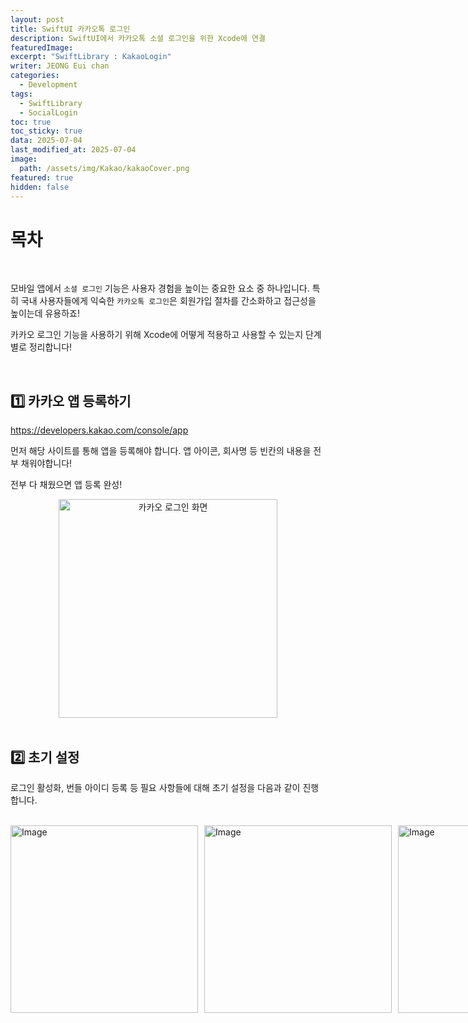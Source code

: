 ```yaml
---
layout: post
title: SwiftUI 카카오톡 로그인
description: SwiftUI에서 카카오톡 소셜 로그인을 위한 Xcode에 연결
featuredImage: 
excerpt: "SwiftLibrary : KakaoLogin"
writer: JEONG Eui chan
categories:
  - Development
tags:
  - SwiftLibrary
  - SocialLogin
toc: true
toc_sticky: true
data: 2025-07-04
last_modified_at: 2025-07-04
image:
  path: /assets/img/Kakao/kakaoCover.png
featured: true
hidden: false
---
```


# 목차


&nbsp;

모바일 앱에서 `소셜 로그인` 기능은 사용자 경험을 높이는 중요한 요소 중 하나입니다. 특히 국내 사용자들에게 익숙한 `카카오톡 로그인`은 회원가입 절차를 간소화하고 접근성을 높이는데 유용하죠!

카카오 로그인 기능을 사용하기 위해 Xcode에 어떻게 적용하고 사용할 수 있는지 단계별로 정리합니다!

<br>

## 1️⃣ 카카오 앱 등록하기
https://developers.kakao.com/console/app

먼저 해당 사이트를 통해 앱을 등록해야 합니다.
앱 아이콘, 회사명 등 빈칸의 내용을 전부 채워야합니다!

전부 다 채웠으면 앱 등록 완성!

<div align="center">
<img src="https://github.com/user-attachments/assets/72bc37fe-7826-43ad-be85-58c572f00c86" width="350" alt="카카오 로그인 화면" />
</div>

<br>

## 2️⃣ 초기 설정
로그인 활성화, 번들 아이디 등록 등 필요 사항들에 대해 초기 설정을 다음과 같이 진행합니다.

<br>

<div style="display: flex; gap: 10px;">
<img width="300" alt="Image" src="https://github.com/user-attachments/assets/76fc2237-77ac-409f-9a1e-bf59b97443f2" />
<img width="300" alt="Image" src="https://github.com/user-attachments/assets/adbb1b91-ce3e-4c1a-8af9-66042047dd9e" />
<img width="300" alt="Image" src="https://github.com/user-attachments/assets/512477ac-0640-43de-bbd1-8eac41a2b1ca" />
</div>

